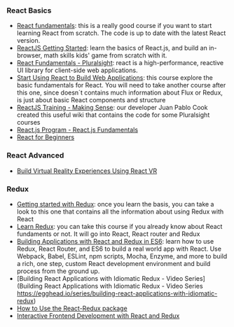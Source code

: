 ### React Basics
* [React fundamentals](https://tylermcginnis.com/courses/react-fundamentals/): this is a really good course if you want to start learning React from scratch. The code is up to date with the latest React version. 
* [ReactJS Getting Started](https://app.pluralsight.com/library/courses/react-js-getting-started/table-of-contents): learn the basics of React.js, and build an in-browser, math skills kids' game from scratch with it. 
* [React Fundamentals - Pluralsight](https://app.pluralsight.com/library/courses/react-fundamentals/table-of-contents): react is a high-performance, reactive UI library for client-side web applications.
* [Start Using React to Build Web Applications](https://egghead.io/courses/start-using-react-to-build-web-applications): this course explore the basic fundamentals for React. You will need to take another course after this one, since doesn´t contains much information about Flux or Redux, is just about basic React components and structure
* [ReactJS Training - Making Sense](https://github.com/makingsensetraining/ReactJS-Training): our developer Juan Pablo Cook created this useful wiki that contains the code for some Pluralsight courses 
* [React.js Program - React.js Fundamentals](http://courses.reactjsprogram.com/courses/reactjsfundamentals)
* [React for Beginners](https://reactforbeginners.com/)

### React Advanced
* [Build Virtual Reality Experiences Using React VR](https://egghead.io/courses/build-virtual-reality-experiences-using-react-vr)


### Redux
* [Getting started with Redux](https://egghead.io/courses/getting-started-with-redux): once you learn the basis, you can take a look to this one that contains all the information about using Redux with React
* [Learn Redux](https://learnredux.com/): you can take this course if you already know about React fundaments or not. It will go into React, React router and Redux
* [Building Applications with React and Redux in ES6](https://app.pluralsight.com/library/courses/react-redux-react-router-es6/table-of-contents): learn how to use Redux, React Router, and ES6 to build a real world app with React. Use Webpack, Babel, ESLint, npm scripts, Mocha, Enzyme, and more to build a rich, one step, custom React development environment and build process from the ground up.
* [Building React Applications with Idiomatic Redux - Video Series](Building React Applications with Idiomatic Redux - Video Series
https://egghead.io/series/building-react-applications-with-idiomatic-redux)
* [How to Use the React-Redux package](http://code.tutsplus.com/tutorials/how-to-use-the-react-redux-package--cms-27150)
* [Interactive Frontend Development with React and Redux](https://courses.cs.ut.ee/2016/react/spring/Main/Lectures)
